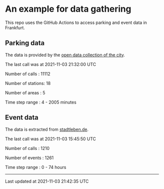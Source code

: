 # An example for data gathering

This repo uses the GitHub Actions to access parking and event data in Frankfurt.

## Parking data
The data is provided by the [open data collection of the city](https://www.offenedaten.frankfurt.de/).

The last call was at 2021-11-03 21:32:00 UTC

Number of calls   : 11112

Number of stations:    18

Number of areas   :     5

Time step range   :     4 -  2005 minutes


## Event data
The data is extracted from [stadtleben.de](https://stadtleben.de/frankfurt/).

The last call was at 2021-11-03 15:45:50 UTC

Number of calls   : 1210

Number of events  : 1261

Time step range   :    0 -   74 hours


----

Last updated at 2021-11-03 21:42:35 UTC
